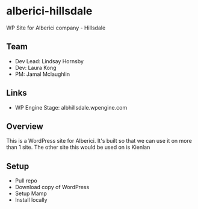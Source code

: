 # alberici-hillsdale
WP Site for Alberici company - Hillsdale

## Team
- Dev Lead: Lindsay Hornsby
- Dev: Laura Kong
- PM: Jamal Mclaughlin

## Links
- WP Engine Stage: albhillsdale.wpengine.com

## Overview

This is a WordPress site for Alberici. It's built so that we can use it on more than 1 site. The other site this would be used on is Kienlan

## Setup
- Pull repo
- Download copy of WordPress
- Setup Mamp
- Install locally

